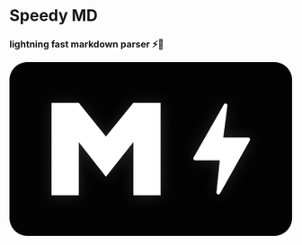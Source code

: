 # Speedy MD

### lightning fast markdown parser ⚡🚀

![Logo](https://github.com/YassinEldeeb/speedy-md/blob/main/images/Logo.png)
